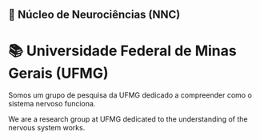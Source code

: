 ## :brain: Núcleo de Neurociências (NNC)

# :books: Universidade Federal de Minas Gerais (UFMG)

Somos um grupo de pesquisa da UFMG dedicado a compreender como o sistema nervoso funciona.

We are a research group at UFMG dedicated to the understanding of the nervous system works.
